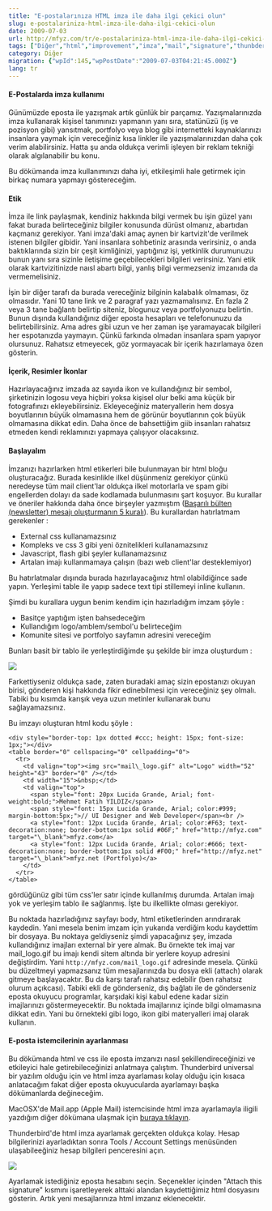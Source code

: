 ```yaml
---
title: "E-postalarınıza HTML imza ile daha ilgi çekici olun"
slug: e-postalariniza-html-imza-ile-daha-ilgi-cekici-olun
date: 2009-07-03
url: http://mfyz.com/tr/e-postalariniza-html-imza-ile-daha-ilgi-cekici-olun/
tags: ["Diğer","html","improvement","imza","mail","signature","thunbderbird"]
category: Diğer
migration: {"wpId":145,"wpPostDate":"2009-07-03T04:21:45.000Z"}
lang: tr
---
```


#### E-Postalarda imza kullanımı

Günümüzde eposta ile yazışmak artık günlük bir parçamız. Yazışmalarınızda imza kullanarak kişisel tanımınızı yapmanın yanı sıra, statünüzü (iş ve pozisyon gibi) yansıtmak, portfolyo veya blog gibi internetteki kaynaklarınızı insanlara yaymak için vereceğiniz kısa linkler ile yazışmalarınızdan daha çok verim alabilirsiniz. Hatta şu anda oldukça verimli işleyen bir reklam tekniği olarak algılanabilir bu konu.

Bu dökümanda imza kullanımınızı daha iyi, etkileşimli hale getirmek için birkaç numara yapmayı göstereceğim.

#### Etik

İmza ile link paylaşmak, kendiniz hakkında bilgi vermek bu işin güzel yanı fakat burada belirteceğiniz bilgiler konusunda dürüst olmanız, abartıdan kaçmanız gerekiyor. Yani imza'daki amaç aynen bir kartvizit'de verilmek istenen bilgiler gibidir. Yani insanlara sohbetiniz arasında verirsiniz, o anda baktıklarında sizin bir çeşit kimliğinizi, yaptığınız işi, yetkinlik durumunuzu bunun yanı sıra sizinle iletişime geçebilecekleri bilgileri verirsiniz. Yani etik olarak kartvizitinizde naısl abartı bilgi, yanlış bilgi vermezseniz imzanıda da vermemelisiniz.

İşin bir diğer tarafı da burada vereceğiniz bilginin kalabalık olmaması, öz olmasıdır. Yani 10 tane link ve 2 paragraf yazı yazmamalısınız. En fazla 2 veya 3 tane bağlantı belirtip siteniz, blogunuz veya portfolyonuzu belirtin. Bunun dışında kullandığınız diğer eposta hesapları ve telefonunuzu da belirtebilirsiniz. Ama adres gibi uzun ve her zaman işe yaramayacak bilgileri her espotanızda yaymayın. Çünkü farkında olmadan insanlara spam yapıyor olursunuz. Rahatsız etmeyecek, göz yormayacak bir içerik hazırlamaya özen gösterin.

#### İçerik, Resimler İkonlar

Hazırlayacağınız imzada az sayıda ikon ve kullandığınız bir sembol, şirketinizin logosu veya hiçbiri yoksa kişisel olur belki ama küçük bir fotografınızı ekleyebilirsiniz. Ekleyeceğiniz materyallerin hem dosya boyutlarının büyük olmamasına hem de görünür boyutlarının çok büyük olmamasına dikkat edin. Daha önce de bahsettiğim giib insanları rahatsız etmeden kendi reklamınızı yapmaya çalışıyor olacaksınız.

#### Başlayalım

İmzanızı hazırlarken html etikerleri bile bulunmayan bir html bloğu oluşturacağız. Burada kesinlikle ilkel düşünmeniz gerekiyor çünkü neredeyse tüm mail client'lar oldukça ilkel motorlarla ve spam gibi engellerden dolayı da sade kodlamada bulunmasını şart koşuyor. Bu kurallar ve öneriler hakkında daha önce birşeyler yazmıştım ([Başarılı bülten (newsletter) mesajı oluşturmanın 5 kuralı](https://tr.mfyz.com/basarili-bulten-newsletter-mesaji-olusturmanin-5-kurali/)). Bu kurallardan hatırlatmam gerekenler :

*   External css kullanamazsınız
*   Kompleks ve css 3 gibi yeni öznitelikleri kullanamazsınız
*   Javascript, flash gibi şeyler kullanamazsınız
*   Artalan imajı kullanmamaya çalışın (bazı web client'lar desteklemiyor)

Bu hatırlatmalar dışında burada hazırlayacağınız html olabildiğince sade yapın. Yerleşimi table ile yapıp sadece text tipi stillemeyi inline kullanın.

Şimdi bu kurallara uygun benim kendim için hazırladığım imzam şöyle :

*   Basitçe yaptığım işten bahsedeceğim
*   Kullandığım logo/amblem/sembol'u belirteceğim
*   Komunite sitesi ve portfolyo sayfamın adresini vereceğim

Bunları basit bir tablo ile yerleştirdiğimde şu şekilde bir imza oluşturdum :

![](/images/archive/tr/2009/07/imza1.gif)

Farkettiyseniz oldukça sade, zaten buradaki amaç sizin epostanızı okuyan birisi, gönderen kişi hakkında fikir edinebilmesi için vereceğiniz şey olmalı. Tabiki bu kısımda karışık veya uzun metinler kullanarak bunu sağlayamazsınız.

Bu imzayı oluşturan html kodu şöyle :
```
<div style="border-top: 1px dotted #ccc; height: 15px; font-size: 1px;"></div>
<table border="0" cellspacing="0" cellpadding="0">
  <tr>
    <td valign="top"><img src="mail\_logo.gif" alt="Logo" width="52" height="43" border="0" /></td>
    <td width="15">&nbsp;</td>
    <td valign="top">
      <span style="font: 20px Lucida Grande, Arial; font-weight:bold;">Mehmet Fatih YILDIZ</span>
      <span style="font: 15px Lucida Grande, Arial; color:#999; margin-bottom:5px;">// UI Designer and Web Developer</span><br />
      <a style="font: 12px Lucida Grande, Arial; color:#F63; text-decoration:none; border-bottom:1px solid #06F;" href="http://mfyz.com" target="\_blank">mfyz.com</a>
      <a style="font: 12px Lucida Grande, Arial; color:#666; text-decoration:none; border-bottom:1px solid #F00;" href="http://mfyz.net" target="\_blank">mfyz.net (Portfolyo)</a>
    </td>
  </tr>
</table>

```
gördüğünüz gibi tüm css'ler satır içinde kullanılmış durumda. Artalan imajı yok ve yerleşim tablo ile sağlanmış. İşte bu ilkellikte olması gerekiyor.

Bu noktada hazırladığınız sayfayı body, html etiketlerinden arındırarak kaydedin. Yani mesela benim imzam için yukarıda verdiğim kodu kaydettim bir dosyaya. Bu noktaya geldiyseniz şimdi yapacağınız şey, imzada kullandığınız imajları external bir yere almak. Bu örnekte tek imaj var mail\_logo.gif bu imajı kendi sitem altında bir yerlere koyup adresini değiştirdim. Yani `http://mfyz.com/mail_logo.gif` adresinde mesela. Çünkü bu düzeltmeyi yapmazsanız tüm mesajlarınızda bu dosya ekli (attach) olarak gitmeye başlayacaktır. Bu da karşı tarafı rahatsız edebilir (ben rahatsız olurum açıkcası). Tabiki ekli de gönderseniz, dış bağlatı ile de gönderseniz eposta okuyucu programlar, karşıdaki kişi kabul edene kadar sizin imajlarınızı göstermeyecektir. Bu noktada imajlarınız içinde bilgi olmamasına dikkat edin. Yani bu örnekteki gibi logo, ikon gibi materyalleri imaj olarak kullanın.

#### E-posta istemcilerinin ayarlanması

Bu dökümanda html ve css ile eposta imzanızı nasıl şekillendireceğinizi ve etkileyici hale getirebileceğinizi anlatmaya çalıştım. Thunderbird universal bir yazılım olduğu için ve html imza ayarlaması kolay olduğu için kısaca anlatacağım fakat diğer eposta okuyucularda ayarlamayı başka dökümanlarda değineceğim.

MacOSX'de Mail.app (Apple Mail) istemcisinde html imza ayarlamayla iligili yazdığım diğer dökümana ulaşmak için [buraya tıklayın](https://tr.mfyz.com/macosxde-mailapp-apple-mail-istemcisinde-html-imza-ayarlamak/).

Thunderbird'de html imza ayarlamak gerçekten oldukça kolay. Hesap bilgilerinizi ayarladıktan sonra Tools / Account Settings menüsünden ulaşabileeğiniz hesap bilgileri penceresini açın.

![](/images/archive/tr/2009/07/ayar.jpg)

Ayarlamak istediğiniz eposta hesabını seçin. Seçenekler içinden "Attach this signature" kısmını işaretleyerek alttaki alandan kaydettiğimiz html dosyasını gösterin. Artık yeni mesajlarınıza html imzanız eklenecektir.